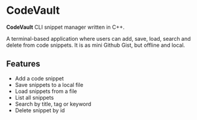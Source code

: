 # CodeVault

**CodeVault** CLI snippet manager written in C++.

A terminal-based application where users can add, save, load, search and delete from code snippets.
It is as mini Github Gist, but offline and local.

## Features

-   Add a code snippet
-   Save snippets to a local file
-   Load snippets from a file
-   List all snippets
-   Search by title, tag or keyword
-   Delete snippet by id
